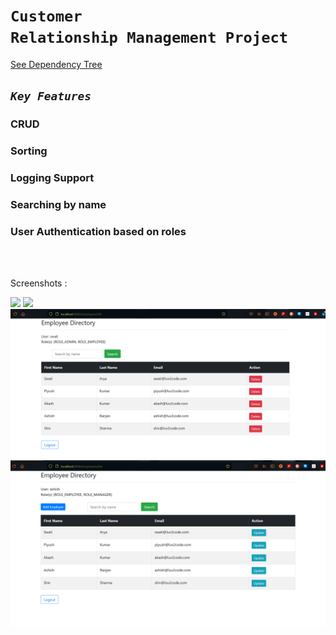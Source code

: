 # <code>Customer Relationship Management Project</code>

[See Dependency Tree](https://github.com/piyush168713/thymeleafdemo-employees-crm-security-project/blob/master/pom.xml)


## <code><em>Key Features</em></code>

### CRUD
### Sorting
### Logging Support
### Searching by name
### User Authentication based on roles
<br><br>

Screenshots :

 <img src="login.png"> 
 <img src="page.png">
<img src="1.png">
<img src="2.png">
